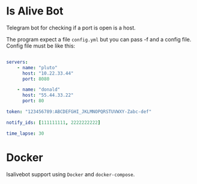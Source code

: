 # Is Alive Bot

Telegram bot for checking if a port is open is a host.

The program expect a file `config.yml` but you can pass -f and a config file.
Config file must be like this:

```yaml

servers:
    - name: "pluto"
      host: "10.22.33.44"
      port: 8080

    - name: "donald"
      host: "55.44.33.22"
      port: 80

token: "123456789:ABCDEFGHI_JKLMNOPQRSTUVWXY-Zabc-def"

notify_ids: [111111111, 2222222222]

time_lapse: 30

```

# Docker

Isalivebot support using `Docker` and `docker-compose`.
